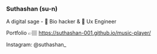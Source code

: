 ### Suthashan (su-n)

<!--
**suthashan-001/suthashan-001** is a ✨ _special_ ✨ repository because its `README.md` (this file) appears on your GitHub profile.
--> 

A digital sage - 🌱 Bio hacker & 🚀 Ux Engineer

Portfolio 👉🏽 https://suthashan-001.github.io/music-player/

Instagram: @suthashan_ 

